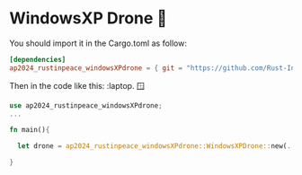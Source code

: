# WindowsXP Drone :floppy_disk:
  
  You should import it in the Cargo.toml as follow:  

  ```toml
  [dependencies]
  ap2024_rustinpeace_windowsXPdrone = { git = "https://github.com/Rust-In-Peace-AP/WindowsXP-Drone.git" }
  ```

  Then in the code like this: :laptop. :window:

  ```rust
  use ap2024_rustinpeace_windowsXPdrone;
  ...
  
  fn main(){
  
    let drone = ap2024_rustinpeace_windowsXPdrone::WindowsXPDrone::new(...);
  
  }
  
  